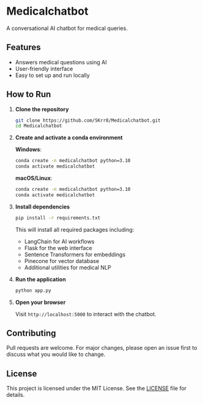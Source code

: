 # Medicalchatbot

A conversational AI chatbot for medical queries.

## Features

- Answers medical questions using AI
- User-friendly interface
- Easy to set up and run locally

## How to Run

1. **Clone the repository**

    ```bash
    git clone https://github.com/SKrr8/Medicalchatbot.git
    cd Medicalchatbot
    ```

2. **Create and activate a conda environment**

    **Windows**:
    ```bash
    conda create -n medicalchatbot python=3.10
    conda activate medicalchatbot
    ```

    **macOS/Linux**:
    ```bash
    conda create -n medicalchatbot python=3.10
    conda activate medicalchatbot
    ```

3. **Install dependencies**

    ```bash
    pip install -r requirements.txt
    ```
    
    This will install all required packages including:
    - LangChain for AI workflows
    - Flask for the web interface
    - Sentence Transformers for embeddings
    - Pinecone for vector database
    - Additional utilities for medical NLP

4. **Run the application**

    ```bash
    python app.py
    ```

5. **Open your browser**

    Visit `http://localhost:5000` to interact with the chatbot.

## Contributing

Pull requests are welcome. For major changes, please open an issue first to discuss what you would like to change.

## License

This project is licensed under the MIT License. See the [LICENSE](LICENSE) file for details.

